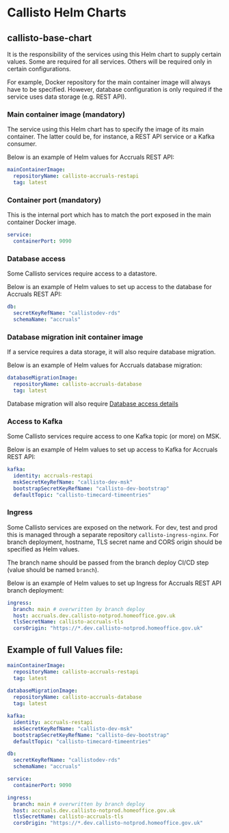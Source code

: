 # Callisto Helm Charts

## callisto-base-chart

It is the responsibility of the services using this Helm chart to supply certain values.
Some are required for all services. Others will be required only in certain configurations.

For example, Docker repository for the main container image will always have to be specified.
However, database configuration is only required if the service uses data storage (e.g. REST API).

### Main container image (mandatory)

The service using this Helm chart has to specify the image of its main container.
The latter could be, for instance, a REST API service or a Kafka consumer.

Below is an example of Helm values for Accruals REST API:
```yaml
mainContainerImage:
  repositoryName: callisto-accruals-restapi
  tag: latest
```

### Container port (mandatory)
This is the internal port which has to match the port exposed in the main container Docker image.
```yaml
service:
  containerPort: 9090
```

### Database access
Some Callisto services require access to a datastore.

Below is an example of Helm values to set up access to the database for Accruals REST API:
```yaml
db:
  secretKeyRefName: "callistodev-rds"
  schemaName: "accruals"
```

### Database migration init container image
If a service requires a data storage, it will also require database migration.

Below is an example of Helm values for Accruals database migration:
```yaml
databaseMigrationImage:
  repositoryName: callisto-accruals-database
  tag: latest
```
Database migration will also require [Database access details](#database-access)

### Access to Kafka
Some Callisto services require access to one Kafka topic (or more) on MSK.

Below is an example of Helm values to set up access to Kafka for Accruals REST API:
```yaml
kafka:
  identity: accruals-restapi
  mskSecretKeyRefName: "callisto-dev-msk"
  bootstrapSecretKeyRefName: "callisto-dev-bootstrap"
  defaultTopic: "callisto-timecard-timeentries"
```

### Ingress
Some Callisto services are exposed on the network. For dev, test and prod this is managed through
a separate repository `callisto-ingress-nginx`. For branch deployment, hostname, TLS secret name 
and CORS origin should be specified as Helm values. 

The branch name should be passed from the branch deploy CI/CD step (value should be named `branch`).

Below is an example of Helm values to set up Ingress for Accruals REST API branch deployment:
```yaml
ingress:
  branch: main # overwritten by branch deploy
  host: accruals.dev.callisto-notprod.homeoffice.gov.uk
  tlsSecretName: callisto-accruals-tls
  corsOrigin: "https://*.dev.callisto-notprod.homeoffice.gov.uk"
```

## Example of full Values file:
```yaml
mainContainerImage:
  repositoryName: callisto-accruals-restapi
  tag: latest
  
databaseMigrationImage:
  repositoryName: callisto-accruals-database
  tag: latest

kafka:
  identity: accruals-restapi
  mskSecretKeyRefName: "callisto-dev-msk"
  bootstrapSecretKeyRefName: "callisto-dev-bootstrap"
  defaultTopic: "callisto-timecard-timeentries"

db:
  secretKeyRefName: "callistodev-rds"
  schemaName: "accruals"

service:
  containerPort: 9090

ingress:
  branch: main # overwritten by branch deploy
  host: accruals.dev.callisto-notprod.homeoffice.gov.uk
  tlsSecretName: callisto-accruals-tls
  corsOrigin: "https://*.dev.callisto-notprod.homeoffice.gov.uk"
```